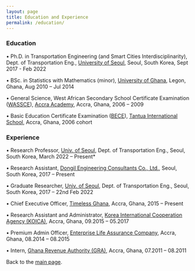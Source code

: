 ```yaml
---
layout: page
title: Education and Experience
permalink: /education/
---
```

### Education


•	Ph.D. in Transportation Engineering (and Smart Cities Interdisciplinarity), Dept. of Transportation Eng., [University of Seoul](https://uos.ac.kr/en/), Seoul, South Korea, Sept 2017 - Feb 2022

•	BSc. in Statistics with Mathematics (minor), [University of Ghana](https://www.ug.edu.gh/), Legon, Ghana,	Aug 2010 – Jul 2014

•	General Science, West African Secondary School Certificate Examination ([WASSCE](https://www.waecgh.org/)), [Accra Academy](http://accraacademy.edu.gh/about-us/), Accra, Ghana, 2006 – 2009

•	Basic Education Certificate Examination ([BECE](https://www.waecgh.org/)), [Tantua International School](https://www.facebook.com/tantuainternationalschool/), Accra, Ghana, 2006 cohort


### Experience

•	Research Professor, [Univ. of Seoul](https://www.uos.ac.kr/en/), Dept. of Transportation Eng., Seoul, South Korea, March 2022 – Present*

•	Research Assistant, [Dongil Engineering Consultants Co., Ltd.]((http://www.dongileng.co.kr/?module=Default&action=Default_e)),	Seoul, South Korea, 2017 – Present

•	Graduate Researcher, [Univ. of Seoul](https://www.uos.ac.kr/en/), Dept. of Transportation Eng., Seoul, South Korea, 2017 – 22nd Feb 2022

•	Chief Executive Officer, [Timeless Ghana](https://www.facebook.com/timelesswatchstore), Accra, Ghana, 2015 – Present

•	Research Assistant and Administrator, [Korea International Cooperation Agency (KOICA)](https://www.facebook.com/koica.ghana/), Accra, Ghana, 09.2015 – 05.2017

•	Premium Admin Officer, [Enterprise Life Assurance Company](https://my.enterprisegroup.net.gh/),	Accra, Ghana, 08.2014 – 08.2015

•	Intern, [Ghana Revenue Authority (GRA)](https://gra.gov.gh/),	Accra, Ghana, 07.2011 – 08.2011




Back to the [main page](https://drtamakloe.github.io/).
